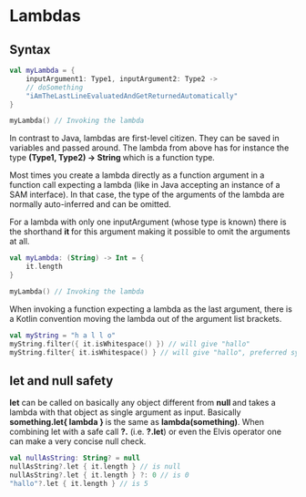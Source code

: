 # Lambdas

## Syntax

```kotlin
val myLambda = {
    inputArgument1: Type1, inputArgument2: Type2 -> 
    // doSomething
    "iAmTheLastLineEvaluatedAndGetReturnedAutomatically"
}

myLambda() // Invoking the lambda
```

In contrast to Java, lambdas are first-level citizen. They can be saved in variables and passed around. The lambda from above has for instance the type
<b> (Type1, Type2) -> String </b> which is a function type. 

Most times you create a lambda directly as a function argument in a function call expecting a lambda (like in Java accepting an instance of a SAM interface).
In that case, the type of the arguments of the lambda are normally auto-inferred and can be omitted. 

For a lambda with only one inputArgument (whose type is known) there is the shorthand <b> it </b> for this argument making it possible to omit the arguments at all.

```kotlin
val myLambda: (String) -> Int = {
    it.length
}

myLambda() // Invoking the lambda
```

When invoking a function expecting a lambda as the last argument, there is a Kotlin convention moving the lambda out of the argument list brackets.

```kotlin
val myString = "h a l l o"
myString.filter({ it.isWhitespace() }) // will give "hallo"
myString.filter{ it.isWhitespace() } // will give "hallo", preferred syntax
```

## let and null safety

<b>let</b> can be called on basically any object different from <b> null </b> and takes a lambda with that object as single argument as input.
Basically <b> something.let{ lambda } </b> is the same as <b>lambda(something)</b>.
When combining let with a safe call <b>?.</b> (i.e. <b>?.let</b>) or even the Elvis operator one can make a very concise null check.

```kotlin
val nullAsString: String? = null
nullAsString?.let { it.length } // is null
nullAsString?.let { it.length } ?: 0 // is 0
"hallo"?.let { it.length } // is 5
```